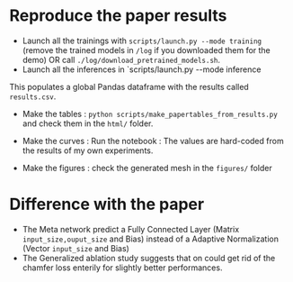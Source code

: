 # Reproduce the paper results



* Launch all the trainings with `scripts/launch.py --mode training` (remove the trained models in `/log` if you downloaded them for the demo) OR call `./log/download_pretrained_models.sh`.
* Launch all the inferences in `scripts/launch.py --mode inference

This populates a global Pandas dataframe with the results called `results.csv`.

* Make the tables : `python scripts/make_papertables_from_results.py` and check them in the `html/` folder.

* Make the curves : Run the notebook : The values are hard-coded from the results of my own experiments.

* Make the figures : check the generated mesh in the `figures/` folder 



# Difference with the paper

* The Meta network predict a Fully Connected Layer (Matrix `input_size,ouput_size` and Bias) instead of a Adaptive Normalization (Vector `input_size` and Bias)
* The Generalized ablation study suggests that on could get rid of the chamfer loss enterily for slightly better performances.